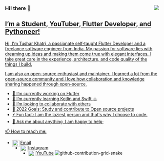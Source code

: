 ### Hi! there 👋                                                                                                    <a href="url"><img src="https://user-images.githubusercontent.com/64004539/165814098-8b4cc2c5-321e-428e-a7d8-0611d527a2b7.gif" align="right">
## I’m a Student, YouTuber, Flutter Developer, and Pythoneer!

Hi, I'm Tushar Khatri, a passionate self-taught Flutter Developer and a freelance software engineer from India. My passion for software lies with dreaming up ideas and making them come true with elegant interfaces. I take great care in the experience, architecture, and code quality of the things I build.

I am also an open-source enthusiast and maintainer. I learned a lot from the open-source community and I love how collaboration and knowledge sharing happened through open-source.

- 🔭 I’m currently working on Flutter
- 🌱 I’m currently learning Kotlin and Swift ☺
- 👯 I’m looking to collaborate with others
- 🥅 2022 Goals: Study and contribute to Open source projects
- ⚡ Fun fact: I am the laziest person and that's why I choose to code.
- 💬 Ask me about anything, I am happy to help;

📫 How to reach me: 
* <a href="url"><img src="https://user-images.githubusercontent.com/64004539/163582926-dc45bd01-75d7-4a94-a19a-f4a1bafcefef.png" align="left" height="23" width="23" ></a> [Email](mailto:khatritushar420@gmail.com)
* <a href="url"><img src="https://user-images.githubusercontent.com/64004539/163581667-d02ef14e-f7bb-4b0a-8a16-b656bd3b1110.jpg" align="left" height="23" width="23" ></a> [Instagram](https://www.instagram.com/tushar_khatri_official_/)
* <a href="url"><img src="https://user-images.githubusercontent.com/64004539/163582101-31cb9cce-ea07-4ab3-a85b-741cd253d4cc.png" align="left" height="19" width="23" ></a> [YouTube](https://www.youtube.com/channel/UCcgYO9UkTyvozoFMXRfnN6g)
![github-contribution-grid-snake](https://user-images.githubusercontent.com/64004539/165444064-67ec916c-660c-410d-91ce-1f39704a3981.svg)


